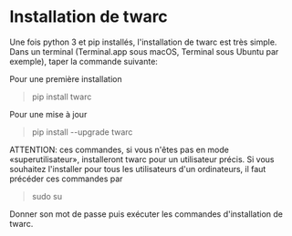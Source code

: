 # Installation de twarc

Une fois python 3 et pip installés, l'installation de twarc  est très simple. Dans un terminal (Terminal.app sous macOS, Terminal sous Ubuntu par exemple), taper la commande suivante: 

Pour une première installation

> pip install twarc

Pour une mise à jour

> pip install --upgrade twarc

ATTENTION: ces commandes, si vous n'êtes pas en mode «superutilisateur», installeront twarc pour un utilisateur précis. Si vous souhaitez l'installer pour tous les utilisateurs d'un ordinateurs, il faut précéder ces commandes par

> sudo su

Donner son mot de passe puis exécuter les commandes d'installation de twarc.
